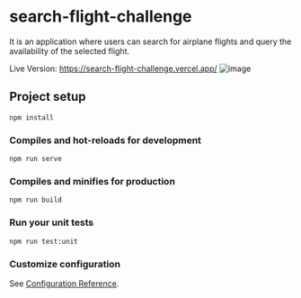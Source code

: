 # search-flight-challenge

It is an application where users can search for airplane flights and query the availability of the selected flight.

Live Version: https://search-flight-challenge.vercel.app/
![image](https://user-images.githubusercontent.com/59441102/211198510-23359a34-314e-493b-b0ed-c1af035fa797.png)

## Project setup
```
npm install
```

### Compiles and hot-reloads for development
```
npm run serve
```

### Compiles and minifies for production
```
npm run build
```

### Run your unit tests
```
npm run test:unit
```

### Customize configuration
See [Configuration Reference](https://cli.vuejs.org/config/).
